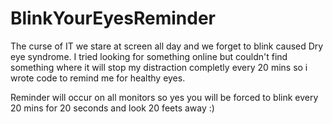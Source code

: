 # BlinkYourEyesReminder

The curse of IT we stare at screen all day and we forget to blink caused Dry eye syndrome.  I tried looking for something online but couldn't find something where it will stop my distraction completly every 20 mins so i wrote code to remind me for healthy eyes. 

Reminder will occur on all monitors so yes you will be forced to blink every 20 mins for 20 seconds and look 20 feets away  :) 



